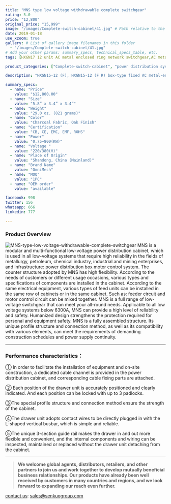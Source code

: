 ```yaml
---
title: "MNS type low voltage withdrawable complete switchgear"
rating: 5.0
price: "12,800"
original_price: "15,999"
image: "/images/Complete-switch-cabinet/41.jpg" # Path relative to the 'static' folder or use Hugo Pipes
date: 2019-01-18
use_xzoom: true
gallery: # List of gallery image filenames in this folder
  - "/images/Complete-switch-cabinet/41.jpg"
# Add your other params: summary_specs, technical_specs_table, etc.
tags: [HXGN17 12 unit AC metal enclosed ring network switchgear,AC metal enclosed ring network switchgear,12 unit AC metal enclosed ring network switchgear,power distribution system,ring network power supply,stable power distribution,electrical components,circuit breaking,isolation,protection,easy installation,easy maintenance,continuous and secure power supply]

product_categories: ["Complete-switch-cabinet", "power distribution system"]

description: "HXGN15-12 (F), HXGN15-12 (F R) box-type fixed AC metal-enclosed switchgear (hereinafter referred to as switchgear), suitable for rated voltage of 12KV, rated frequency of 50HZ, rated current of 630A and above A three-phase AC system powered by network cabinets or radial terminals, used for segmenting and branching of cable lines."

summary_specs:
  - name: "Price"
    value: "$12,800.00"
  - name: "Size"
    value: "5.8” x 3.4” x 3.4”"
  - name: "Weight"
    value: "29.0 oz. (821 grams)"
  - name: "Color"
    value: "Charcoal Fabric, Oak Finish"
  - name: "Certification"
    value: "CB, CE, EMC, EMF, ROHS"
  - name: "Power"
    value: "0.75~800(KW)"
  - name: "Voltage "
    value: "220/380(V)"
  - name: "Place of Origin"
    value: "Shandong, China (Mainland)"
  - name: "Brand Name"
    value: "OmniMech"
  - name: "MOQ"
    value: "1PC"
  - name: "OEM order"
    value: "available"

facebook: 998
twitter: 156
whatsapp: 666
linkedin: 777    

---
```



### Product Overview

![MNS-type-low-voltage-withdrawable-complete-switchgear](/images/Complete-switch-cabinet/39.png) 
MNS is a modular and multi-functional low-voltage power distribution cabinet, which is used in all low-voltage systems that require high reliability in the fields of metallurgy, petroleum, chemical industry, industrial and mining enterprises, and infrastructure: power distribution box motor control system. The counter structure adopted by MNS has high flexibility. According to the needs of customers or different usage occasions, various types and specifications of components are installed in the cabinet. According to the same electrical equipment, various types of feed units can be installed in the same row of cabinets or in the same cabinet. Such as: feeder circuit and motor control circuit can be mixed together. MNS is a full range of low-voltage switchgear that can meet your all-round needs. Applicable to all low voltage systems below 6300A, MNS can provide a high level of reliability and safety. Humanized design strengthens the protection required for personal and equipment safety. MNS is a fully assembled structure. Its unique profile structure and connection method, as well as its compatibility with various elements, can meet the requirements of demanding construction schedules and power supply continuity.

* * *

### Performance characteristics：

① In order to facilitate the installation of equipment and on-site construction, a dedicated cable channel is provided in the power distribution cabinet, and corresponding cable fixing parts are attached.

② Each position of the drawer unit is accurately positioned and clearly indicated. And each position can be locked with up to 3 padlocks.

③The special profile structure and connection method ensure the strength of the cabinet.

④The drawer unit adopts contact wires to be directly plugged in with the L-shaped vertical busbar, which is simple and reliable.

⑤The unique 3-section guide rail makes the drawer in and out more flexible and convenient, and the internal components and wiring can be inspected, maintained or replaced without the drawer unit detaching from the cabinet.

* * *

> **We welcome global agents, distributors, retailers, and other partners to join us and work together to develop mutually beneficial business relationships. Our products have already been well received by customers in many countries and regions, and we look forward to expanding our reach even further.**

 [contact us](/contact/): sales@senkuogroup.com  

